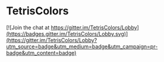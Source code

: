 # TetrisColors

[![Join the chat at https://gitter.im/TetrisColors/Lobby](https://badges.gitter.im/TetrisColors/Lobby.svg)](https://gitter.im/TetrisColors/Lobby?utm_source=badge&utm_medium=badge&utm_campaign=pr-badge&utm_content=badge)
